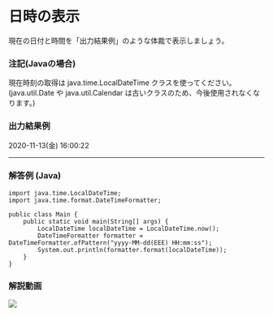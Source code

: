 # 日時の表示

現在の日付と時間を「出力結果例」のような体裁で表示しましょう。

### 注記(Javaの場合)

現在時刻の取得は java.time.LocalDateTime クラスを使ってください。(java.util.Date や java.util.Calendar は古いクラスのため、今後使用されなくなります。)

### 出力結果例

2020-11-13(金) 16:00:22

---

### 解答例 (Java)

```
import java.time.LocalDateTime;
import java.time.format.DateTimeFormatter;

public class Main {
	public static void main(String[] args) {
		LocalDateTime localDateTime = LocalDateTime.now();
		DateTimeFormatter formatter = DateTimeFormatter.ofPattern("yyyy-MM-dd(EEE) HH:mm:ss");
		System.out.println(formatter.format(localDateTime));
	}
}
```

### 解説動画

[![](http://img.youtube.com/vi/xW9k1uthNSA/0.jpg)](http://www.youtube.com/watch?v=xW9k1uthNSA "")
